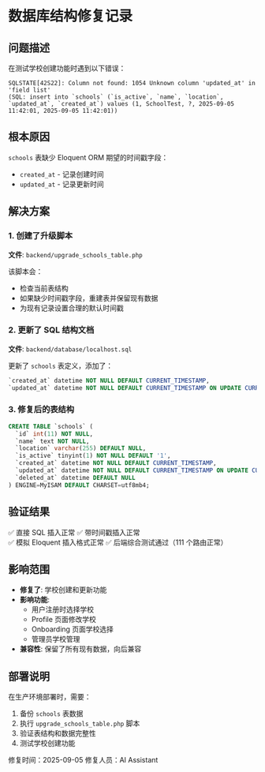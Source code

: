 # 数据库结构修复记录

## 问题描述

在测试学校创建功能时遇到以下错误：
```
SQLSTATE[42S22]: Column not found: 1054 Unknown column 'updated_at' in 'field list' 
(SQL: insert into `schools` (`is_active`, `name`, `location`, `updated_at`, `created_at`) values (1, SchoolTest, ?, 2025-09-05 11:42:01, 2025-09-05 11:42:01))
```

## 根本原因

`schools` 表缺少 Eloquent ORM 期望的时间戳字段：
- `created_at` - 记录创建时间
- `updated_at` - 记录更新时间

## 解决方案

### 1. 创建了升级脚本

**文件**: `backend/upgrade_schools_table.php`

该脚本会：
- 检查当前表结构
- 如果缺少时间戳字段，重建表并保留现有数据
- 为现有记录设置合理的默认时间戳

### 2. 更新了 SQL 结构文档

**文件**: `backend/database/localhost.sql`

更新了 `schools` 表定义，添加了：
```sql
`created_at` datetime NOT NULL DEFAULT CURRENT_TIMESTAMP,
`updated_at` datetime NOT NULL DEFAULT CURRENT_TIMESTAMP ON UPDATE CURRENT_TIMESTAMP,
```

### 3. 修复后的表结构

```sql
CREATE TABLE `schools` (
  `id` int(11) NOT NULL,
  `name` text NOT NULL,
  `location` varchar(255) DEFAULT NULL,
  `is_active` tinyint(1) NOT NULL DEFAULT '1',
  `created_at` datetime NOT NULL DEFAULT CURRENT_TIMESTAMP,
  `updated_at` datetime NOT NULL DEFAULT CURRENT_TIMESTAMP ON UPDATE CURRENT_TIMESTAMP,
  `deleted_at` datetime DEFAULT NULL
) ENGINE=MyISAM DEFAULT CHARSET=utf8mb4;
```

## 验证结果

✅ 直接 SQL 插入正常
✅ 带时间戳插入正常  
✅ 模拟 Eloquent 插入格式正常
✅ 后端综合测试通过（111 个路由正常）

## 影响范围

- **修复了**: 学校创建和更新功能
- **影响功能**: 
  - 用户注册时选择学校
  - Profile 页面修改学校
  - Onboarding 页面学校选择
  - 管理员学校管理
- **兼容性**: 保留了所有现有数据，向后兼容

## 部署说明

在生产环境部署时，需要：
1. 备份 `schools` 表数据
2. 执行 `upgrade_schools_table.php` 脚本
3. 验证表结构和数据完整性
4. 测试学校创建功能

修复时间：2025-09-05
修复人员：AI Assistant